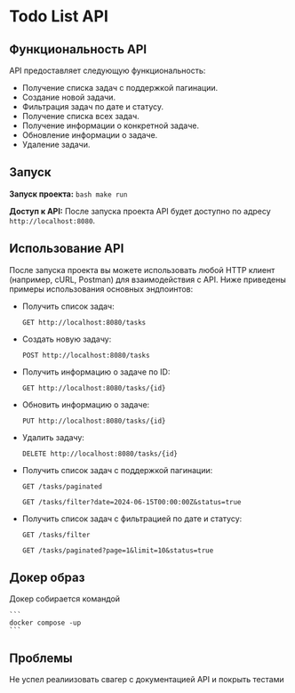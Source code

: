 # Todo List API

## Функциональность API

API предоставляет следующую функциональность:

- Получение списка задач с поддержкой пагинации.
- Создание новой задачи.
- Фильтрация задач по дате и статусу.
- Получение списка всех задач.
- Получение информации о конкретной задаче.
- Обновление информации о задаче.
- Удаление задачи.

## Запуск

 **Запуск проекта:** 
    ```bash
    make run
    ```

 **Доступ к API:** 
    После запуска проекта API будет доступно по адресу `http://localhost:8080`.

## Использование API

После запуска проекта вы можете использовать любой HTTP клиент (например, cURL, Postman) для взаимодействия с API. Ниже приведены примеры использования основных эндпоинтов:

- Получить список задач: 
    ```http
    GET http://localhost:8080/tasks
    ```

- Создать новую задачу: 
    ```http
    POST http://localhost:8080/tasks
    ```

- Получить информацию о задаче по ID: 
    ```http
    GET http://localhost:8080/tasks/{id}
    ```

- Обновить информацию о задаче: 
    ```http
    PUT http://localhost:8080/tasks/{id}
    ```

- Удалить задачу: 
    ```http
    DELETE http://localhost:8080/tasks/{id}
    ```
    
- Получить список задач с поддержкой пагинации:
    ```http
    GET /tasks/paginated
    ```
   
    ```example
    GET /tasks/filter?date=2024-06-15T00:00:00Z&status=true
    ```
    
- Получить список задач с фильтрацией по дате и статусу:
    ```http
    GET /tasks/filter
    ```
    

    ```example
    GET /tasks/paginated?page=1&limit=10&status=true
    ```
## Докер образ
Докер собирается командой 

    ```
    docker compose -up 
    ```
  
## Проблемы

Не успел реалиизовать свагер с документацией API и покрыть тестами 


